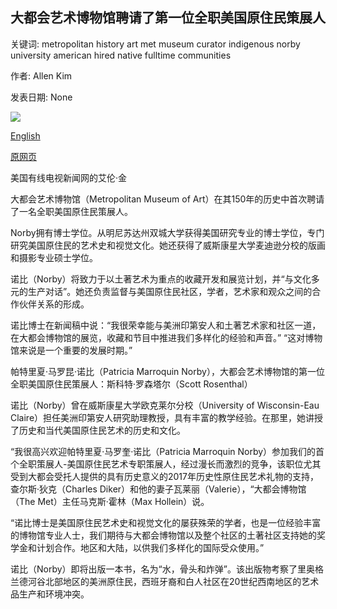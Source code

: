 ## 大都会艺术博物馆聘请了第一位全职美国原住民策展人

关键词: metropolitan history art met museum curator indigenous norby university american hired native fulltime communities

作者: Allen Kim

发表日期: None

![](https://cdn.cnn.com/cnnnext/dam/assets/200910121219-met-0424-new-york-super-tease.jpg)

[English](The%20Metropolitan%20Museum%20of%20Art%20has%20hired%20its%20first%20full-time%20Native%20American%20curator.md)

[原网页](https://edition.cnn.com/style/article/met-museum-native-american-trnd/index.html)

美国有线电视新闻网的艾伦·金

大都会艺术博物馆（Metropolitan Museum of Art）在其150年的历史中首次聘请了一名全职美国原住民策展人。

Norby拥有博士学位。从明尼苏达州双城大学获得美国研究专业的博士学位，专门研究美国原住民的艺术史和视觉文化。她还获得了威斯康星大学麦迪逊分校的版画和摄影专业硕士学位。

诺比（Norby）将致力于以土著艺术为重点的收藏开发和展览计划，并“与文化多元的生产对话”。她还负责监督与美国原住民社区，学者，艺术家和观众之间的合作伙伴关系的形成。

诺比博士在新闻稿中说：“我很荣幸能与美洲印第安人和土著艺术家和社区一道，在大都会博物馆的展览，收藏和节目中推进我们多样化的经验和声音。” “这对博物馆来说是一个重要的发展时期。”

帕特里夏·马罗昆·诺比（Patricia Marroquin Norby），大都会艺术博物馆的第一位全职美国原住民策展人：斯科特·罗森塔尔（Scott Rosenthal）

诺比（Norby）曾在威斯康星大学欧克莱尔分校（University of Wisconsin-Eau Claire）担任美洲印第安人研究助理教授，具有丰富的教学经验。在那里，她讲授了历史和当代美国原住民艺术的历史和文化。

“我很高兴欢迎帕特里夏·马罗奎·诺比（Patricia Marroquin Norby）参加我们的首个全职策展人-美国原住民艺术专职策展人，经过漫长而激烈的竞争，该职位尤其受到大都会受托人提供的具有历史意义的2017年历史性原住民艺术礼物的支持，查尔斯·狄克（Charles Diker）和他的妻子瓦莱丽（Valerie），“大都会博物馆（The Met）主任马克斯·霍林（Max Hollein）说。

“诺比博士是美国原住民艺术史和视觉文化的屡获殊荣的学者，也是一位经验丰富的博物馆专业人士，我们期待与大都会博物馆以及整个社区的土著社区支持她的奖学金和计划合作。地区和大陆，以供我们多样化的国际受众使用。”

诺比（Norby）即将出版一本书，名为“水，骨头和炸弹”。该出版物考察了里奥格兰德河谷北部地区的美洲原住民，西班牙裔和白人社区在20世纪西南地区的艺术品生产和环境冲突。